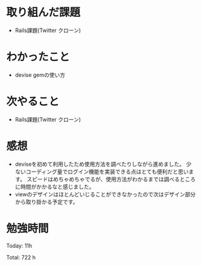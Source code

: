 # 取り組んだ課題
- Rails課題(Twitter クローン)

# わかったこと
- devise gemの使い方
  
# 次やること
- Rails課題(Twitter クローン)

# 感想
- deviseを初めて利用したため使用方法を調べたりしながら進めました。
少ないコーディング量でログイン機能を実装できる点はとても便利だと思います。
スピードはめちゃめちゃでるが、使用方法がわかるまでは調べるところに時間がかかるなと感じました。
- viewのデザインはほとんどいじることができなかったので次はデザイン部分から取り掛かる予定です。

# 勉強時間
Today: 11h

Total: 722 h
